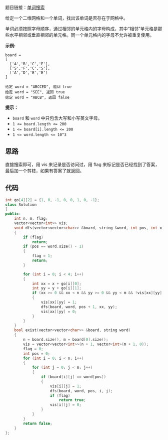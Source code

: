 题目链接：[单词搜索](https://leetcode-cn.com/problems/word-search/)

给定一个二维网格和一个单词，找出该单词是否存在于网格中。

单词必须按照字母顺序，通过相邻的单元格内的字母构成，其中“相邻”单元格是那些水平相邻或垂直相邻的单元格。同一个单元格内的字母不允许被重复使用。

 

**示例:**

```
board =
[
  ['A','B','C','E'],
  ['S','F','C','S'],
  ['A','D','E','E']
]

给定 word = "ABCCED", 返回 true
给定 word = "SEE", 返回 true
给定 word = "ABCB", 返回 false
```

 

**提示：**

- `board` 和 `word` 中只包含大写和小写英文字母。
- `1 <= board.length <= 200`
- `1 <= board[i].length <= 200`
- `1 <= word.length <= 10^3`

## 思路

直接搜索即可，用 vis 来记录是否访问过，用 flag 来标记是否已经找到了答案，最后加一个剪枝，如果有答案了就返回。

## 代码

```cpp
int go[4][2] = {1, 0, -1, 0, 0, 1, 0, -1};
class Solution
{
public:
    int n, m, flag;
    vector<vector<int>> vis;
    void dfs(vector<vector<char>> &board, string &word, int pos, int x, int y)
    {
        if (flag)
            return;
        if (pos == word.size() - 1)
        {
            flag = 1;
            return;
        }

        for (int i = 0; i < 4; i++)
        {
            int xx = x + go[i][0];
            int yy = y + go[i][1];
            if (xx >= 0 && xx < n && yy >= 0 && yy < m && !vis[xx][yy] && board[xx][yy] == word[pos + 1])
            {
                vis[xx][yy] = 1;
                dfs(board, word, pos + 1, xx, yy);
                vis[xx][yy] = 0;
            }
        }
    }
    bool exist(vector<vector<char>> &board, string word)
    {
        n = board.size(), m = board[0].size();
        vis = vector<vector<int>>(n + 1, vector<int>(m + 1, 0));
        flag = 0;
        int pos = 0;
        for (int i = 0; i < n; i++)
        {
            for (int j = 0; j < m; j++)
            {
                if (board[i][j] == word[pos])
                {
                    vis[i][j] = 1;
                    dfs(board, word, pos, i, j);
                    if (flag)
                        return true;
                    vis[i][j] = 0;
                }
            }
        }
        return false;
    }
};
```

